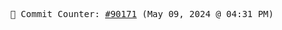 <p align="center">
    <samp>
        📮 Commit Counter: <a href="https://github.com/Javascript-void0/Javascript-void0/commits/main">#90171</a> (May 09, 2024 @ 04:31 PM)
    </samp>
</p>